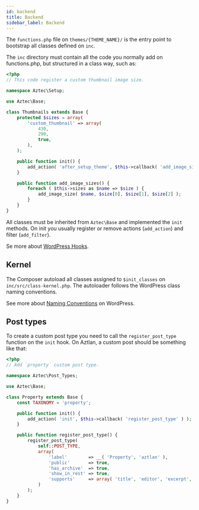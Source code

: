 ```yaml
---
id: backend
title: Backend
sidebar_label: Backend
---
```


The `functions.php` file on `themes/{THEME_NAME}/` is the entry point to bootstrap all classes defined on `inc`.

The `inc` directory must contain all the code you normally add on functions.php, but structured in a class way, such as:


```php
<?php
// This code register a custom thumbnail image size.

namespace Aztec\Setup;

use Aztec\Base;

class Thumbnails extends Base {
	protected $sizes = array(
		'custom_thumbnail' => array(
			430,
			290,
			true,
		),
	);

	public function init() {
		add_action( 'after_setup_theme', $this->callback( 'add_image_sizes' ) );
	}

	public function add_image_sizes() {
		foreach ( $this->sizes as $name => $size ) {
			add_image_size( $name, $size[0], $size[1], $size[2] );
		}
	}
}
```

All classes must be inherited from `Aztec\Base` and implemented the `init` methods. On init you usually register or remove actions (`add_action`) and filter (`add_filter`).

Se more about [WordPress Hooks](https://developer.wordpress.org/plugins/hooks/).

## Kernel

The Composer autoload all classes assigned to `$init_classes` on `inc/src/class-kernel.php`. The autoloader follows the WordPress class naming conventions.

See more about [Naming Conventions](https://make.wordpress.org/core/handbook/best-practices/coding-standards/php/#naming-conventions) on WordPress.

## Post types

To create a custom post type you need to call the `register_post_type` function on the `init` hook. On Aztlan, a custom post should be something like that:

```php
<?php
// Add `property` custom post type. 

namespace Aztec\Post_Types;

use Aztec\Base;

class Property extends Base {
	const TAXONOMY = 'property';

	public function init() {
		add_action( 'init', $this->callback( 'register_post_type' ) );
	}

	public function register_post_type() {
		register_post_type(
			self::POST_TYPE,
			array(
				'label'        => __( 'Property', 'aztlan' ),
				'public'       => true,
				'has_archive'  => true,
				'show_in_rest' => true,
				'supports'     => array( 'title', 'editor', 'excerpt', 'thumbnail', 'page-attributes' ),
			)
		);
	}
}
```
